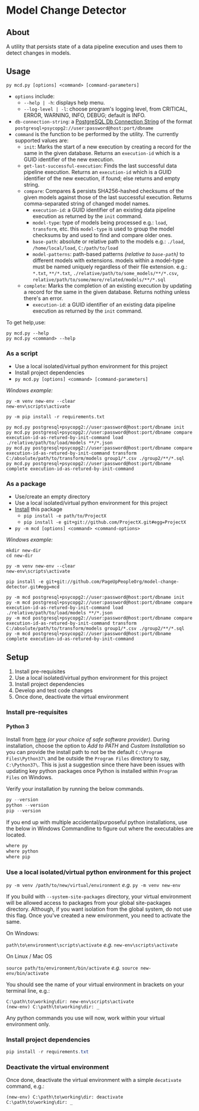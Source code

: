 # Model Change Detector

## About

A utility that persists state of a data pipeline execution and uses them to detect changes in models.

## Usage

```commandline
py mcd.py [options] <command> [command-parameters]
```

- `options` include:
  - `--help | -h`: displays help menu.
  - `--log-level | -l`: choose program's logging level, from CRITICAL, ERROR, WARNING, INFO, DEBUG; default is INFO.
- `db-connection-string`: a [PostgreSQL Db Connection String](http://docs.sqlalchemy.org/en/latest/dialects/postgresql.html#module-sqlalchemy.dialects.postgresql.psycopg2) of the format `postgresql+psycopg2://user:password@host:port/dbname`
- `command` is the function to be performed by the utility. The currently supported values are:
  - `init`: Marks the start of a new execution by creating a record for the same in the given database. Returns an `execution-id` which is a GUID identifier of the new execution.
  - `get-last-successful-execution`: Finds the last successful data pipeline execution. Returns an `execution-id` which is a GUID identifier of the new execution, if found; else returns and empty string.
  - `compare`: Compares & persists SHA256-hashed checksums of the given models against those of the last successful execution. Returns comma-separated string of changed model names.
    - `execution-id`: a GUID identifier of an existing data pipeline execution as returned by the `init` command.
    - `model-type`: type of models being processed e.g.: `load`, `transform`, etc. this `model-type` is used to group the model checksums by and used to find and compare older ones.
    - `base-path`: absolute or relative path to the models e.g.: `./load`, `/home/local/load`, `C:/path/to/load`
    - `model-patterns`: path-based patterns _(relative to `base-path`)_ to different models with extensions. models within a model-type must be named uniquely regardless of their file extension. e.g.: `*.txt`, `**/*.txt`, `./relative/path/to/some_models/**/*.csv`, `relative/path/to/some/more/related/models/**/*.sql`
  - `complete`: Marks the completion of an existing execution by updating a record for the same in the given database. Returns nothing unless there's an error.
    - `execution-id`: a GUID identifier of an existing data pipeline execution as returned by the `init` command.

To get help,use:

```commandline
py mcd.py --help
py mcd.py <command> --help
```

### As a script

- Use a local isolated/virtual python environment for this project
- Install project dependencies
- `py mcd.py [options] <command> [command-parameters]`

_Windows example:_

```commandline
py -m venv new-env --clear
new-env\scripts\activate

py -m pip install -r requirements.txt

py mcd.py postgresql+psycopg2://user:password@host:port/dbname init
py mcd.py postgresql+psycopg2://user:password@host:port/dbname compare execution-id-as-retured-by-init-command load ./relative/path/to/load/models **/*.json
py mcd.py postgresql+psycopg2://user:password@host:port/dbname compare execution-id-as-retured-by-init-command transform C:/absolute/path/to/transform/models group1/*.csv ./group2/**/*.sql
py mcd.py postgresql+psycopg2://user:password@host:port/dbname complete execution-id-as-retured-by-init-command
```

### As a package

- Use/create an empty directory
- Use a local isolated/virtual python environment for this project
- [Install](https://pip.pypa.io/en/stable/reference/pip_install/#editable-installs) this package
  - `pip install -e path/to/ProjectX`
  - `pip install -e git+git://github.com/ProjectX.git#egg=ProjectX`
- `py -m mcd [options] <command> <command-options>`

_Windows example:_

```commandline
mkdir new-dir
cd new-dir

py -m venv new-env --clear
new-env\scripts\activate

pip install -e git+git://github.com/PageUpPeopleOrg/model-change-detector.git#egg=mcd

py -m mcd postgresql+psycopg2://user:password@host:port/dbname init
py -m mcd postgresql+psycopg2://user:password@host:port/dbname compare execution-id-as-retured-by-init-command load ./relative/path/to/load/models **/*.json
py -m mcd postgresql+psycopg2://user:password@host:port/dbname compare execution-id-as-retured-by-init-command transform C:/absolute/path/to/transform/models group1/*.csv ./group2/**/*.sql
py -m mcd postgresql+psycopg2://user:password@host:port/dbname complete execution-id-as-retured-by-init-command
```

## Setup

1. Install pre-requisites
2. Use a local isolated/virtual python environment for this project
3. Install project dependencies
4. Develop and test code changes
5. Once done, deactivate the virtual environment

### Install pre-requisites

#### Python 3

Install from [here](https://www.python.org/) _(or your choice of safe software provider)_. During installation, choose the option to _Add to PATH_ and _Custom Installation_ so you can provide the install path to not be the default `C:\Program Files\Python37\` and be outside the `Program Files` directory to say, `C:\Python37\`. This is just a suggestion since there have been issues with updating key python packages once Python is installed within `Program Files` on Windows.

Verify your installation by running the below commands.

```powershell
py --version
python --version
pip --version
```

If you end up with multiple accidental/purposeful python installations, use the below in Windows Commandline to figure out where the executables are located.

```cmd
where py
where python
where pip
```

### Use a local isolated/virtual python environment for this project

`py -m venv /path/to/new/virtual/environment` _e.g._ `py -m venv new-env`

If you build with `--system-site-packages` directory, your virtual environment will be allowed access to packages from your global site-packages directory. Although, if you want isolation from the global system, do not use this flag. Once you've created a new environment, you need to activate the same.

On Windows:

`path\to\environment\scripts\activate` _e.g._ `new-env\scripts\activate`

On Linux / Mac OS

`source path/to/environment/bin/activate` _e.g._ `source new-env/bin/activate`

You should see the name of your virtual environment in brackets on your terminal line, e.g.:

```commandline
C:\path\to\working\dir: new-env\scripts\activate
(new-env) C:\path\to\working\dir: _
```

Any python commands you use will now, work within your virtual environment only.

### Install project dependencies

```powershell
pip install -r requirements.txt
```

### Deactivate the virtual environment

Once done, deactivate the virtual environment with a simple `decativate` command, e.g.:

```commandline
(new-env) C:\path\to\working\dir: deactivate
C:\path\to\working\dir: _
```
